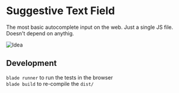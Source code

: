# Suggestive Text Field
The most basic autocomplete input on the web. Just a single JS file. Doesn't depend on anythig.

![Idea](http://i64.tinypic.com/rva636.png)

## Development

`blade runner` to run the tests in the browser<br>
`blade build` to re-compile the `dist/`
